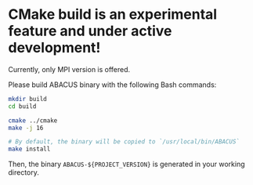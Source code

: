 # CMake build is an experimental feature and under active development!

Currently, only MPI version is offered.

Please build ABACUS binary with the following Bash commands:

```bash
mkdir build
cd build

cmake ../cmake
make -j 16

# By default, the binary will be copied to `/usr/local/bin/ABACUS`
make install
```

Then, the binary `ABACUS-${PROJECT_VERSION}` is generated in your working directory.
